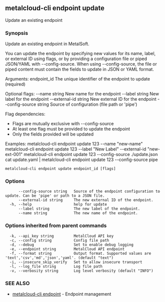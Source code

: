 ## metalcloud-cli endpoint update

Update an existing endpoint

### Synopsis

Update an existing endpoint in MetalSoft.

You can update the endpoint by specifying new values for its name, label, or external ID using flags, 
or by providing a configuration file or piped JSON/YAML with --config-source. 
When using --config-source, the file or piped content must contain the fields to update in JSON or YAML format.

Arguments:
  endpoint_id    The unique identifier of the endpoint to update (required)

Optional flags:
  --name string              New name for the endpoint
  --label string             New label for the endpoint
  --external-id string       New external ID for the endpoint
  --config-source string     Source of configuration (file path or 'pipe')

Flag dependencies:
  - Flags are mutually exclusive with --config-source
  - At least one flag must be provided to update the endpoint
  - Only the fields provided will be updated

Examples:
  metalcloud-cli endpoint update 123 --name "new-name"
  metalcloud-cli endpoint update 123 --label "New Label" --external-id "new-ext-001"
  metalcloud-cli endpoint update 123 --config-source ./update.json
  cat update.yaml | metalcloud-cli endpoint update 123 --config-source pipe

```
metalcloud-cli endpoint update endpoint_id [flags]
```

### Options

```
      --config-source string   Source of the endpoint configuration to update. Can be 'pipe' or path to a JSON file.
      --external-id string     The new external ID of the endpoint.
  -h, --help                   help for update
      --label string           The new label of the endpoint.
      --name string            The new name of the endpoint.
```

### Options inherited from parent commands

```
  -k, --api_key string         MetalCloud API key
  -c, --config string          Config file path
  -d, --debug                  Set to enable debug logging
  -e, --endpoint string        MetalCloud API endpoint
  -f, --format string          Output format. Supported values are 'text','csv','md','json','yaml'. (default "text")
  -i, --insecure_skip_verify   Set to allow insecure transport
  -l, --log_file string        Log file path
  -v, --verbosity string       Log level verbosity (default "INFO")
```

### SEE ALSO

* [metalcloud-cli endpoint](metalcloud-cli_endpoint.md)	 - Endpoint management

